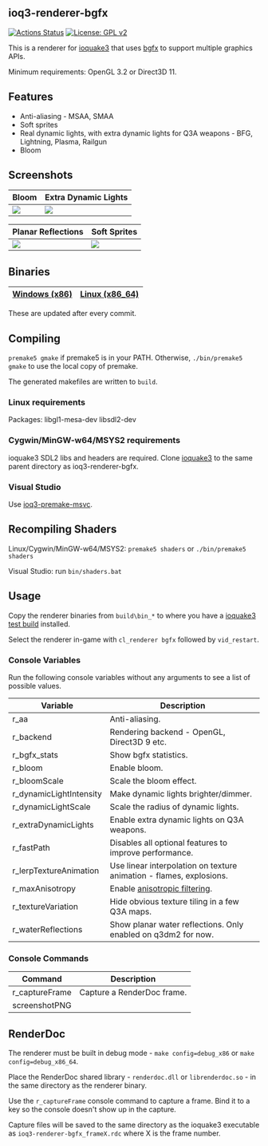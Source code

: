 ## ioq3-renderer-bgfx

[![Actions Status](https://github.com/jpcy/ioq3-renderer-bgfx/workflows/build/badge.svg)](https://github.com/jpcy/ioq3-renderer-bgfx/actions) [![License: GPL v2](https://img.shields.io/badge/License-GPL%20v2-blue.svg)](https://www.gnu.org/licenses/old-licenses/gpl-2.0.en.html)

This is a renderer for [ioquake3](https://github.com/ioquake/ioq3) that uses [bgfx](https://github.com/bkaradzic/bgfx) to support multiple graphics APIs.

Minimum requirements: OpenGL 3.2 or Direct3D 11.

## Features
* Anti-aliasing - MSAA, SMAA
* Soft sprites
* Real dynamic lights, with extra dynamic lights for Q3A weapons - BFG, Lightning, Plasma, Railgun
* Bloom

## Screenshots

| Bloom | Extra Dynamic Lights |
|---|---|
| [![](http://i.imgur.com/86x8FN2.png)](http://i.imgur.com/WHYjbF0.jpg) | [![](http://i.imgur.com/eA2ydm8.png)](http://i.imgur.com/vPhQbMc.jpg) |

| Planar Reflections | Soft Sprites |
|---|---|
| [![](http://i.imgur.com/KkGO5Hc.png)](http://i.imgur.com/ShxFR3o.jpg) | [![](http://i.imgur.com/1QPNbzr.png)](http://i.imgur.com/LvMyLgB.jpg) |

## Binaries

| [Windows (x86)](https://bintray.com/jpcy/ioq3-renderer-bgfx/windows/test#files) | [Linux (x86_64)](https://bintray.com/jpcy/ioq3-renderer-bgfx/linux/test#files) |
|---------------------------------------------------------------------------------|--------------------------------------------------------------------------------|

These are updated after every commit.

## Compiling

`premake5 gmake` if premake5 is in your PATH. Otherwise, `./bin/premake5 gmake` to use the local copy of premake.

The generated makefiles are written to `build`.

### Linux requirements

Packages: libgl1-mesa-dev libsdl2-dev

### Cygwin/MinGW-w64/MSYS2 requirements

ioquake3 SDL2 libs and headers are required. Clone [ioquake3](https://github.com/ioquake/ioq3) to the same parent directory as ioq3-renderer-bgfx.

### Visual Studio

Use [ioq3-premake-msvc](https://github.com/jpcy/ioq3-premake-msvc).

## Recompiling Shaders

Linux/Cygwin/MinGW-w64/MSYS2: `premake5 shaders` or `./bin/premake5 shaders`

Visual Studio: run `bin/shaders.bat`

## Usage

Copy the renderer binaries from `build\bin_*` to where you have a [ioquake3 test build](http://ioquake3.org/get-it/test-builds/) installed.

Select the renderer in-game with `cl_renderer bgfx` followed by `vid_restart`.

### Console Variables

Run the following console variables without any arguments to see a list of possible values.

Variable                | Description
------------------------|------------
r_aa                    | Anti-aliasing.
r_backend               | Rendering backend - OpenGL, Direct3D 9 etc.
r_bgfx_stats            | Show bgfx statistics.
r_bloom                 | Enable bloom.
r_bloomScale            | Scale the bloom effect.
r_dynamicLightIntensity | Make dynamic lights brighter/dimmer.
r_dynamicLightScale     | Scale the radius of dynamic lights.
r_extraDynamicLights    | Enable extra dynamic lights on Q3A weapons.
r_fastPath              | Disables all optional features to improve performance.
r_lerpTextureAnimation  | Use linear interpolation on texture animation - flames, explosions.
r_maxAnisotropy         | Enable [anisotropic filtering](https://en.wikipedia.org/wiki/Anisotropic_filtering).
r_textureVariation      | Hide obvious texture tiling in a few Q3A maps.
r_waterReflections      | Show planar water reflections. Only enabled on q3dm2 for now.

### Console Commands

Command        | Description
---------------|------------
r_captureFrame | Capture a RenderDoc frame.
screenshotPNG  |

## RenderDoc

The renderer must be built in debug mode - `make config=debug_x86` or `make config=debug_x86_64`.

Place the RenderDoc shared library - `renderdoc.dll` or `librenderdoc.so` - in the same directory as the renderer binary.

Use the `r_captureFrame` console command to capture a frame. Bind it to a key so the console doesn't show up in the capture.

Capture files will be saved to the same directory as the ioquake3 executable as `ioq3-renderer-bgfx_frameX.rdc` where X is the frame number.
